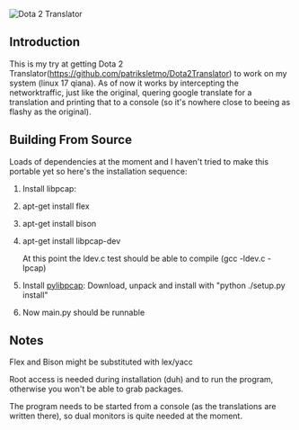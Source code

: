 ![Dota 2 Translator](http://i.imgur.com/9yz2hyY.png)

## Introduction

This is my try at getting Dota 2 Translator(https://github.com/patriksletmo/Dota2Translator) to work on my system (linux 17 qiana). As of now it works by intercepting the networktraffic, just like the original, quering google translate for a translation and printing that to a console (so it's nowhere close to beeing as flashy as the original). 

## Building From Source

Loads of dependencies at the moment and I haven't tried to make this portable yet so here's the installation sequence:

1. Install libpcap: 
2. apt-get install flex
3. apt-get install bison
4. apt-get install libpcap-dev
   
   At this point the ldev.c test should be able to compile (gcc -ldev.c -lpcap)

5. Install [pylibpcap](http://sourceforge.net/projects/pylibpcap/):
   Download, unpack and install with "python ./setup.py install"

6. Now main.py should be runnable

## Notes
Flex and Bison might be substituted with lex/yacc

Root access is needed during installation (duh) and to run the program, otherwise you won't be able to grab packages.

The program needs to be started from a console (as the translations are written there), so dual monitors is quite needed at the moment.
